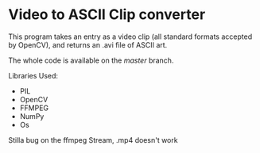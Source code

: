 # Video to ASCII Clip converter

This program takes an entry as a video clip (all standard formats accepted by OpenCV), and returns an .avi file of ASCII art.

The whole code is available on the _master_ branch.

Libraries Used: 
- PIL
- OpenCV
- FFMPEG
- NumPy
- Os



Stilla bug on the ffmpeg Stream, .mp4 doesn't work
